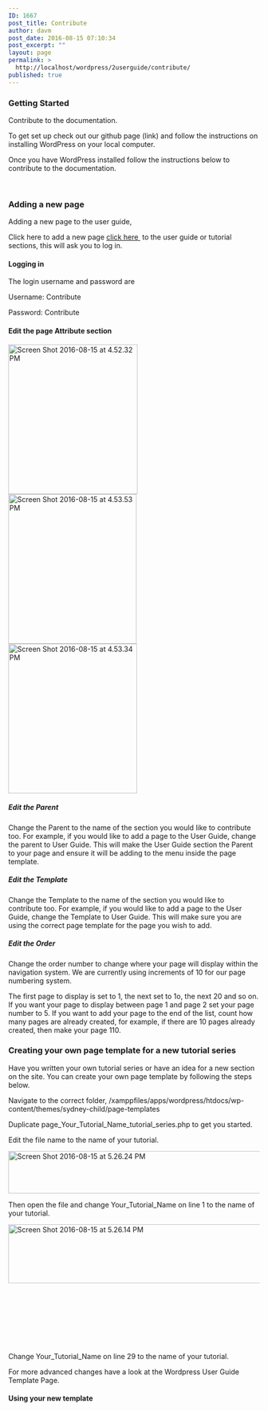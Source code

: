 ```yaml
---
ID: 1667
post_title: Contribute
author: davm
post_date: 2016-08-15 07:10:34
post_excerpt: ""
layout: page
permalink: >
  http://localhost/wordpress/2userguide/contribute/
published: true
---
```

<h3>Getting Started</h3>
Contribute to the documentation.

To get set up check out our github page (link) and follow the instructions on installing WordPress on your local computer.

Once you have WordPress installed follow the instructions below to contribute to the documentation.

&nbsp;
<h3>Adding a new page</h3>
Adding a new page to the user guide,

Click here to add a new page <a href="http://localhost/wordpress/wp-admin/post-new.php?post_type=page">click here </a> to the user guide or tutorial sections, this will ask you to log in.
<h4>Logging in</h4>
The login username and password are

Username: Contribute

Password: Contribute
<h4>Edit the page Attribute section</h4>
<img class="alignnone size-medium wp-image-1669" src="http://localhost/wordpress/wp-content/uploads/2016/08/Screen-Shot-2016-08-15-at-4.52.32-PM-259x300.png" alt="Screen Shot 2016-08-15 at 4.52.32 PM" width="259" height="300" /> <img class="alignnone size-medium wp-image-1671" src="http://localhost/wordpress/wp-content/uploads/2016/08/Screen-Shot-2016-08-15-at-4.53.53-PM-257x300.png" alt="Screen Shot 2016-08-15 at 4.53.53 PM" width="257" height="300" /> <img class="alignnone size-medium wp-image-1670" src="http://localhost/wordpress/wp-content/uploads/2016/08/Screen-Shot-2016-08-15-at-4.53.34-PM-258x300.png" alt="Screen Shot 2016-08-15 at 4.53.34 PM" width="258" height="300" />
<h5><strong>Edit the Parent </strong></h5>
Change the Parent to the name of the section you would like to contribute too. For example, if you would like to add a page to the User Guide, change the parent to User Guide. This will make the User Guide section the Parent to your page and ensure it will be adding to the menu inside the page template.
<h5><strong>Edit the Template</strong></h5>
Change the Template to the name of the section you would like to contribute too. For example, if you would like to add a page to the User Guide, change the Template to User Guide. This will make sure you are using the correct page template for the page you wish to add.
<h5><strong>Edit the Order</strong></h5>
Change the order number to change where your page will display within the navigation system. We are currently using increments of 10 for our page numbering system.

The first page to display is set to 1, the next set to 1o, the next 20 and so on. If you want your page to display between page 1 and page 2 set your page number to 5. If you want to add your page to the end of the list, count how many pages are already created, for example, if there are 10 pages already created, then make your page 110.
<h3></h3>
<h3>Creating your own page template for a new tutorial series</h3>
Have you written your own tutorial series or have an idea for a new section on the site. You can create your own page template by following the steps below.

Navigate to the correct folder, /xamppfiles/apps/wordpress/htdocs/wp-content/themes/sydney-child/page-templates

Duplicate page_Your_Tutorial_Name_tutorial_series.php to get you started.

Edit the file name to the name of your tutorial.

<img class="alignnone wp-image-1679 size-full" src="http://localhost/wordpress/wp-content/uploads/2016/08/Screen-Shot-2016-08-15-at-5.26.24-PM.png" alt="Screen Shot 2016-08-15 at 5.26.24 PM" width="724" height="85" />

Then open the file and change Your_Tutorial_Name on line 1 to the name of your tutorial.

<img class="wp-image-1678 size-full alignleft" src="http://localhost/wordpress/wp-content/uploads/2016/08/Screen-Shot-2016-08-15-at-5.26.14-PM.png" alt="Screen Shot 2016-08-15 at 5.26.14 PM" width="706" height="118" />

&nbsp;

&nbsp;

&nbsp;

&nbsp;

Change Your_Tutorial_Name on line 29 to the name of your tutorial.

For more advanced changes have a look at the Wordpress User Guide Template Page.
<h4>Using your new template</h4>
&nbsp;